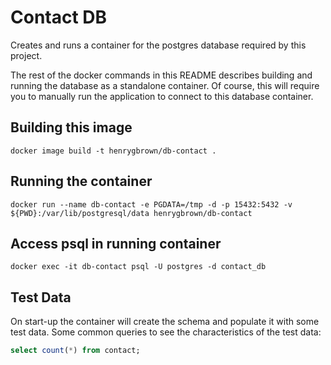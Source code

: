 # Contact DB

Creates and runs a container for the postgres database required by this project.

The rest of the docker commands in this README describes building and running the database as a standalone container. Of course, this will require you to manually run the application to connect to this database container.

## Building this image

```shell
docker image build -t henrygbrown/db-contact .
```

## Running the container

```shell
docker run --name db-contact -e PGDATA=/tmp -d -p 15432:5432 -v ${PWD}:/var/lib/postgresql/data henrygbrown/db-contact
```

## Access psql in running container

```shell
docker exec -it db-contact psql -U postgres -d contact_db
```

## Test Data
On start-up the container will create the schema and populate it with some test data.
Some common queries to see the characteristics of the test data:

```sql
select count(*) from contact;
```
